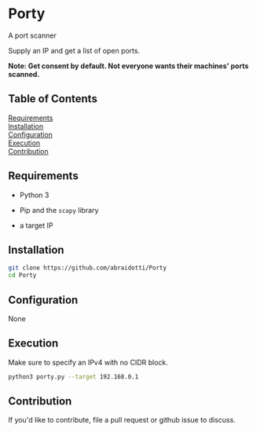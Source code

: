 # Porty

A port scanner

Supply an IP and get a list of open ports.

**Note: Get consent by default. Not everyone wants their machines' ports scanned.**

## Table of Contents

[Requirements](##Requirements)  
[Installation](##Installation)  
[Configuration](##Configuration)  
[Execution](##Execution)  
[Contribution](##Contribution)  

## Requirements

- Python 3

- Pip and the `scapy` library

- a target IP

## Installation

```bash
git clone https://github.com/abraidotti/Porty
cd Porty
```

## Configuration

None

## Execution

Make sure to specify an IPv4 with no CIDR block.

```bash
python3 porty.py --target 192.168.0.1
```

## Contribution

If you'd like to contribute, file a pull request or github issue to discuss.
